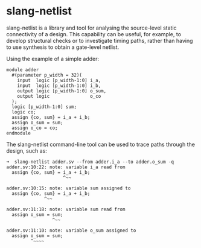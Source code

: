 slang-netlist
=============

slang-netlist is a library and tool for analysing the source-level static
connectivity of a design. This capability can be useful, for example, to
develop structural checks or to investigate timing paths, rather than having to
use synthesis to obtain a gate-level netlist.

Using the example of a simple adder:
```
module adder
  #(parameter p_width = 32)(
    input  logic [p_width-1:0] i_a,
    input  logic [p_width-1:0] i_b,
    output logic [p_width-1:0] o_sum,
    output logic               o_co
  );
  logic [p_width-1:0] sum;
  logic co;
  assign {co, sum} = i_a + i_b;
  assign o_sum = sum;
  assign o_co = co;
endmodule
```

The slang-netlist command-line tool can be used to trace paths through the
design, such as:
```
➜  slang-netlist adder.sv --from adder.i_a --to adder.o_sum -q
adder.sv:10:22: note: variable i_a read from
  assign {co, sum} = i_a + i_b;
                     ^~~

adder.sv:10:15: note: variable sum assigned to
  assign {co, sum} = i_a + i_b;
              ^~~

adder.sv:11:18: note: variable sum read from
  assign o_sum = sum;
                 ^~~

adder.sv:11:10: note: variable o_sum assigned to
  assign o_sum = sum;
         ^~~~~
```
